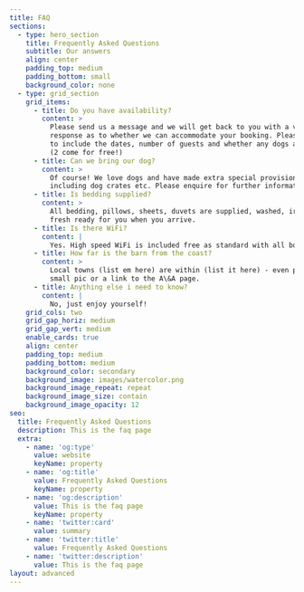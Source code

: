```yaml
---
title: FAQ
sections:
  - type: hero_section
    title: Frequently Asked Questions
    subtitle: Our answers
    align: center
    padding_top: medium
    padding_bottom: small
    background_color: none
  - type: grid_section
    grid_items:
      - title: Do you have availability?
        content: >
          Please send us a message and we will get back to you with a very quick
          response as to whether we can accommodate your booking. Please ensure
          to include the dates, number of guests and whether any dogs are coming
          (2 come for free!)
      - title: Can we bring our dog?
        content: >
          Of course! We love dogs and have made extra special provision by
          including dog crates etc. Please enquire for further information.
      - title: Is bedding supplied?
        content: >
          All bedding, pillows, sheets, duvets are supplied, washed, ironed and
          fresh ready for you when you arrive.
      - title: Is there WiFi?
        content: |
          Yes. High speed WiFi is included free as standard with all bookings.
      - title: How far is the barn from the coast?
        content: >
          Local towns (list em here) are within (list it here) - even put a
          small pic or a link to the A\&A page.
      - title: Anything else i need to know?
        content: |
          No, just enjoy yourself!
    grid_cols: two
    grid_gap_horiz: medium
    grid_gap_vert: medium
    enable_cards: true
    align: center
    padding_top: medium
    padding_bottom: medium
    background_color: secondary
    background_image: images/watercolor.png
    background_image_repeat: repeat
    background_image_size: contain
    background_image_opacity: 12
seo:
  title: Frequently Asked Questions
  description: This is the faq page
  extra:
    - name: 'og:type'
      value: website
      keyName: property
    - name: 'og:title'
      value: Frequently Asked Questions
      keyName: property
    - name: 'og:description'
      value: This is the faq page
      keyName: property
    - name: 'twitter:card'
      value: summary
    - name: 'twitter:title'
      value: Frequently Asked Questions
    - name: 'twitter:description'
      value: This is the faq page
layout: advanced
---
```

